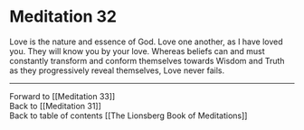 # Meditation 32

Love is the nature and essence of God. Love one another, as I have loved you. They will know you by your love. Whereas beliefs can and must constantly transform and conform themselves towards Wisdom and Truth as they progressively reveal themselves, Love never fails. 

___

Forward to [[Meditation 33]]  
Back to [[Meditation 31]]  
Back to table of contents [[The Lionsberg Book of Meditations]]  